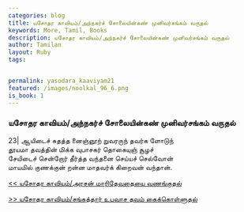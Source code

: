 ```yaml
---  
categories: blog  
title: யசோதர காவியம்/அந்நகர்ச் சோலையின்கண் முனிவர்சங்கம் வருதல்
keywords: More, Tamil, Books  
description: யசோதர காவியம்/அந்நகர்ச் சோலையின்கண் முனிவர்சங்கம் வருதல்
author: Tamilan  
layout: Ruby  
tags:     


permalink: yasodara_kaaviyam21  
featured: /images/noolkal_96_6.png  
is_book: 1
---  
```



### யசோதர காவியம்/அந்நகர்ச் சோலையின்கண் முனிவர்சங்கம் வருதல்

23| ஆயிடைச் சுதத்த னைஞ்ஞூற் றுவரருந் தவர்க ளோடுந்  
தூயமா தவத்தின் மிக்க வுபாசகர் தொகையுஞ் சூழச்  
சேயிடைச் சென்றோர் தீர்த்த வந்தனை செய்யச் செல்வோன்  
மாயமில் குணக்குன் றன்ன மாதவர்க் கிறைவன் வந்தான்.

[<< யசோதர காவியம்/அரசன் மாரிதேவதையை வணங்குதல்](yasodara_kaaviyam20)  
  
[>> யசோதர காவியம்/சங்கத்தார் உபவாச தவம் கைக்கொள்ளுதல்](yasodara_kaaviyam22)



